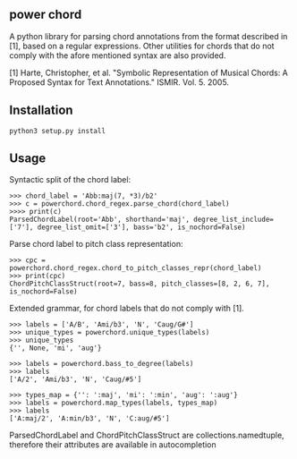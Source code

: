 power chord
-----------

A python library for parsing chord annotations from the format described in [1], based on a regular expressions.
Other utilities for chords that do not comply with the afore mentioned syntax are also provided.

[1] Harte, Christopher, et al. "Symbolic Representation of Musical Chords: A Proposed Syntax for Text Annotations." ISMIR. Vol. 5. 2005.

Installation
------------

	python3 setup.py install

Usage
-----

Syntactic split of the chord label:

    >>> chord_label = 'Abb:maj(7, *3)/b2'
    >>> c = powerchord.chord_regex.parse_chord(chord_label)
    >>>> print(c)
    ParsedChordLabel(root='Abb', shorthand='maj', degree_list_include=['7'], degree_list_omit=['3'], bass='b2', is_nochord=False)

Parse chord label to pitch class representation:

    >>> cpc = powerchord.chord_regex.chord_to_pitch_classes_repr(chord_label)
    >>> print(cpc)
    ChordPitchClassStruct(root=7, bass=8, pitch_classes=[8, 2, 6, 7], is_nochord=False)

Extended grammar, for chord labels that do not comply with [1].

    >>> labels = ['A/B', 'Ami/b3', 'N', 'Caug/G#']
    >>> unique_types = powerchord.unique_types(labels)
    >>> unique_types
    {'', None, 'mi', 'aug'}

    >>> labels = powerchord.bass_to_degree(labels)
    >>> labels
    ['A/2', 'Ami/b3', 'N', 'Caug/#5']

    >>> types_map = {'': ':maj', 'mi': ':min', 'aug': ':aug'}
    >>> labels = powerchord.map_types(labels, types_map)
    >>> labels
    ['A:maj/2', 'A:min/b3', 'N', 'C:aug/#5']

ParsedChordLabel and ChordPitchClassStruct are collections.namedtuple, therefore their attributes are available in autocompletion
